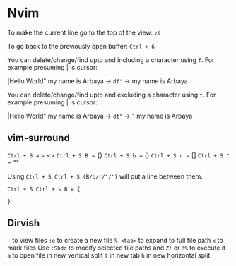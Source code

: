 # Nvim

To make the current line go to the top of the view: `zt`

To go back to the previously open buffer: `Ctrl + 6`

You can delete/change/find upto and including a character using `f`. For example presuming | is cursor:
 
 |Hello World" my name is Arbaya -> `df"` -> my name is Arbaya 

You can delete/change/find upto and excluding a character using `t`. For example presuming | is cursor:

 |Hello World" my name is Arbaya -> `dt"` -> " my name is Arbaya 

## vim-surround
`Ctrl + S a` = <>
`Ctrl + S B `= {}
`Ctrl + S b `= ()
`Ctrl + S r `= []
`Ctrl + S "` = ""

Using `Ctrl + S Ctrl + S (B/b/r/"/')` will put a line between them.

```
Ctrl + S Ctrl + s B = {
	
} 
```

## Dirvish
`-` to view files
`:e` to create a new file
`% <tab>` to expand to full file path
`x` to mark files
Use `:Shdo` to modify selected file paths and `Z!` or `!%` to execute it
`a` to open file in new vertical split
`t` in new tab
`h` in new horizontal split
